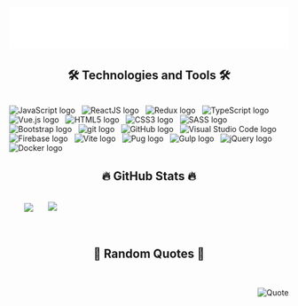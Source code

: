<img src="svg/welcome.svg" width="1200" alt="Hi" />

<h2 align="center">🛠 Technologies and Tools 🛠</h2>
<br>
<!-- https://simpleicons.org/ -->
<span><img src="https://img.shields.io/badge/JavaScript-282C34?logo=javascript&logoColor=F7DF1E" alt="JavaScript logo" title="JavaScript" height="25" /></span>
&nbsp;
<span><img src="https://img.shields.io/badge/ReactJS-282C34?logo=react&logoColor=61DAFB" alt="ReactJS logo" title="ReactJS" height="25" /></span>
&nbsp;
<span><img src="https://img.shields.io/badge/Redux-282C34?logo=Redux&logoColor=#764ABC" alt="Redux logo" title="Redux" height="25" /></span>
&nbsp;
<span><img src="https://img.shields.io/badge/TypeScript-282C34?logo=TypeScript&logoColor=#3178C6" alt="TypeScript logo" title="TypeScript" height="25" /></span>
&nbsp;
<span><img src="https://img.shields.io/badge/Vue.js-282C34?logo=vue.js&logoColor=4FC08D" alt="Vue.js logo" title="Vue.js" height="25" /></span>
&nbsp;
<span><img src="https://img.shields.io/badge/HTML5-282C34?logo=html5&logoColor=E34F26" alt="HTML5 logo" title="HTML5" height="25" /></span>
&nbsp;
<span><img src="https://img.shields.io/badge/CSS3-282C34?logo=css3&logoColor=1572B6" alt="CSS3 logo" title="CSS3" height="25" /></span>
&nbsp;
<span><img src="https://img.shields.io/badge/Sass-282C34?logo=sass&logoColor=CC6699" alt="SASS logo" title="SASS" height="25" /></span>
&nbsp;
<span><img src="https://img.shields.io/badge/Bootstrap-282C34?logo=bootstrap&logoColor=7952B3" alt="Bootstrap logo" title="Bootstrap" height="25" /></span>
&nbsp;
<span><img src="https://img.shields.io/badge/git-282C34?logo=git&logoColor=F05032" alt="git logo" title="git" height="25" /></span>
&nbsp;
<span><img src="https://img.shields.io/badge/GitHub-282C34?logo=GitHub&logoColor=#181717" alt="GitHub logo" title="GitHub" height="25" /></span>
&nbsp;
<span><img src="https://img.shields.io/badge/VS%20Code-282C34?logo=visual-studio-code&logoColor=007ACC" alt="Visual Studio Code logo" title="Visual Studio Code" height="25" /></span>
&nbsp;
<span><img src="https://img.shields.io/badge/Firebase-282C34?logo=firebase&logoColor=FFCA28" alt="Firebase logo" title="Firebase" height="25" /></span>
&nbsp;
<span><img src="https://img.shields.io/badge/Vite-282C34?logo=vite&logoColor=#646CFF" alt="Vite logo" title="Vite" height="25" /></span>
&nbsp;
<span><img src="https://img.shields.io/badge/Pug-282C34?logo=pug&logoColor=#A86454" alt="Pug logo" title="Pug" height="25" /></span>
&nbsp;
<span><img src="https://img.shields.io/badge/Gulp-282C34?logo=gulp&logoColor=#CF4647" alt="Gulp logo" title="Gulp" height="25" /></span>
&nbsp;
<span><img src="https://img.shields.io/badge/jQuery-282C34?logo=jQuery&logoColor=#0769AD" alt="jQuery logo" title="jQuery" height="25" /></span>
&nbsp;
<span><img src="https://img.shields.io/badge/Docker-282C34?logo=Docker&logoColor=#2496ED" alt="Docker logo" title="Docker" height="25" /></span>
&nbsp;

<br>

<h2 align="center">🔥 GitHub Stats 🔥</h2>
<!-- https://github.com/anuraghazra/github-readme-stats -->
<br>
<div align=center>
  <a href="#" title="Monkey-D-Luffy2310">
    <img width="315" align="center" src="https://github-readme-stats.vercel.app/api/top-langs/?username=Monkey-D-Luffy2310&hide=c%23,php,blade,vue,powershell,Mathematica,Ruby,Objective-C,Objective-C%2b%2b,Cuda&title_color=61dafb&text_color=ffffff&icon_color=61dafb&bg_color=20232a&langs_count=8&layout=compact&border_color=61dafb&hide_border=true" />
  </a>
  <a href="#" title="Monkey-D-Luffy2310">
    <img align="right" width="434" src="https://github-readme-stats.vercel.app/api?username=Monkey-D-Luffy2310&show_icons=true&theme=react&border_color=61dafb&hide_border=true" />
  </a>
</div>

<br>

<br>

<h2 align="center">📑 Random Quotes 📑</h2>
<br>
<!-- https://github.com/shravan20/github-readme-quotes -->
<div align="right">

![Quote](https://github-readme-quotes.herokuapp.com/quote?theme=onedark&animation=default&layout=default&font=default)

</div>

